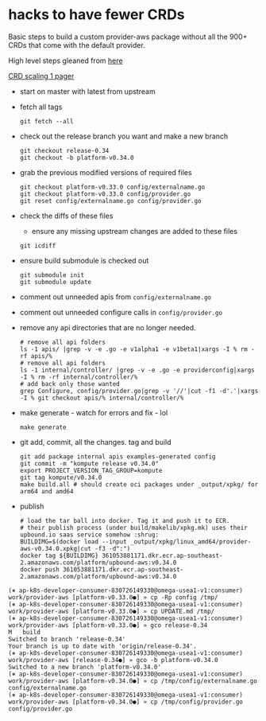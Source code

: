 # hacks to have fewer CRDs

Basic steps to build a custom provider-aws package without all the 900+ CRDs that come with the default provider.

High level steps gleaned from [here](https://github.com/crossplane/crossplane/issues/2869#issuecomment-1352141017)

[CRD scaling 1 pager](https://github.com/crossplane/crossplane/blob/master/design/one-pager-crd-scaling.md)

* start on master with latest from upstream
* fetch all tags
  ```
  git fetch --all
  ```

* check out the release branch you want and make a new branch
  ```
  git checkout release-0.34
  git checkout -b platform-v0.34.0
  ```

* grab the previous modified versions of required files
  ```
  git checkout platform-v0.33.0 config/externalname.go
  git checkout platform-v0.33.0 config/provider.go
  git reset config/externalname.go config/provider.go
  ```

* check the diffs of these files
  - ensure any missing upstream changes are added to these files
  ```
  git icdiff
  ```

* ensure build submodule is checked out
  ```
  git submodule init 
  git submodule update
  ```

* comment out unneeded apis from `config/externalname.go`
* comment out unneeded configure calls in `config/provider.go`

* remove any api directories that are no longer needed.
  ```
  # remove all api folders
  ls -1 apis/ |grep -v -e .go -e v1alpha1 -e v1beta1|xargs -I % rm -rf apis/%
  # remove all api folders
  ls -1 internal/controller/ |grep -v -e .go -e providerconfig|xargs -I % rm -rf internal/controller/%
  # add back only those wanted
  grep Configure, config/provider.go|grep -v '//'|cut -f1 -d'.'|xargs -I % git checkout apis/% internal/controller/%
  ```

* make generate - watch for errors and fix - lol
  ```
  make generate
  ```

* git add, commit, all the changes. tag and build
  ```
  git add package internal apis examples-generated config
  git commit -m "kompute release v0.34.0"
  export PROJECT_VERSION_TAG_GROUP=kompute
  git tag kompute/v0.34.0
  make build.all # should create oci packages under _output/xpkg/ for arm64 and amd64
  ```

* publish
  ```
  # load the tar ball into docker. Tag it and push it to ECR.
  # their publish process (under build/makelib/xpkg.mk) uses their upbound.io saas service somehow :shrug:
  BUILDIMG=$(docker load --input _output/xpkg/linux_amd64/provider-aws-v0.34.0.xpkg|cut -f3 -d":")
  docker tag ${BUILDIMG} 361053881171.dkr.ecr.ap-southeast-2.amazonaws.com/platform/upbound-aws:v0.34.0
  docker push 361053881171.dkr.ecr.ap-southeast-2.amazonaws.com/platform/upbound-aws:v0.34.0
  ```


```
(⎈ ap-k8s-developer-consumer-830726149330@omega-usea1-v1:consumer)
work/provider-aws [platform-v0.33.0●] » cp -Rp config /tmp/                 
(⎈ ap-k8s-developer-consumer-830726149330@omega-usea1-v1:consumer)
work/provider-aws [platform-v0.33.0●] » cp UPDATE.md /tmp/ 
(⎈ ap-k8s-developer-consumer-830726149330@omega-usea1-v1:consumer)
work/provider-aws [platform-v0.33.0●] » gco release-0.34    
M	build
Switched to branch 'release-0.34'
Your branch is up to date with 'origin/release-0.34'.
(⎈ ap-k8s-developer-consumer-830726149330@omega-usea1-v1:consumer)
work/provider-aws [release-0.34●] » gco -b platform-v0.34.0
Switched to a new branch 'platform-v0.34.0'
(⎈ ap-k8s-developer-consumer-830726149330@omega-usea1-v1:consumer)
work/provider-aws [platform-v0.34.0●] » cp /tmp/config/externalname.go config/externalname.go 
(⎈ ap-k8s-developer-consumer-830726149330@omega-usea1-v1:consumer)
work/provider-aws [platform-v0.34.0●] » cp /tmp/config/provider.go config/provider.go 
```